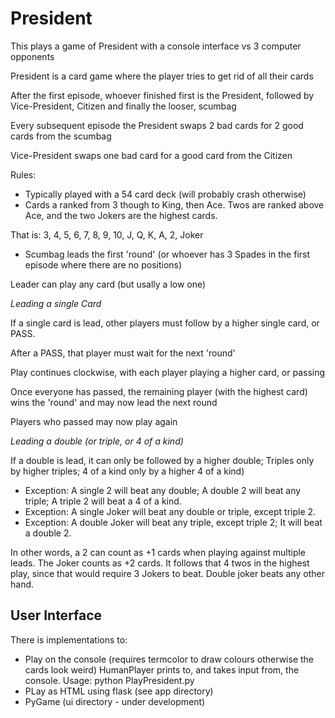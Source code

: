# President

This plays a game of President with a console interface vs 3 computer opponents

President is a card game where the player tries to get rid of all their cards

After the first episode, whoever finished first is the President, followed by Vice-President, Citizen and finally the looser, scumbag

Every subsequent episode the President swaps 2 bad cards for 2 good cards from the scumbag

Vice-President swaps one bad card for a good card from the Citizen

Rules: 
* Typically played with a 54 card deck (will probably crash otherwise)
* Cards a ranked from 3 though to King, then Ace. Twos are ranked above Ace, and the two Jokers are the highest cards.

That is: 3, 4, 5, 6, 7, 8, 9, 10, J, Q, K, A, 2, Joker
* Scumbag leads the first 'round' (or whoever has 3 Spades in the first episode where there are no positions)

Leader can play any card (but usally a low one)

*Leading a single Card*

If a single card is lead, other players must follow by a higher single card, or PASS.

After a PASS, that player must wait for the next 'round'

Play continues clockwise, with each player playing a higher card, or passing

Once everyone has passed, the remaining player (with the highest card) wins the 'round' and may now lead the next round

Players who passed may now play again

*Leading a double (or triple, or 4 of a kind)*

If a double is lead, it can only be followed by a higher double; Triples only by higher triples; 4 of a kind only by a higher 4 of a kind)
* Exception: A single 2 will beat any double; A double 2 will beat any triple; A triple 2 will beat a 4 of a kind.
* Exception: A single Joker will beat any double or triple, except triple 2.
* Exception: A double Joker will beat any triple, except triple 2; It will beat a double 2.

In other words, a 2 can count as +1 cards when playing against multiple leads. The Joker counts as +2 cards. It follows that 4 twos in the highest play, since that would require 3 Jokers to beat. Double joker beats any other hand.

## User Interface

There is implementations to:
* Play on the console (requires termcolor to draw colours otherwise the cards look weird) HumanPlayer prints to, and takes input from, the console. Usage: python PlayPresident.py 
* PLay as HTML using flask (see app directory)
* PyGame (ui directory - under development)